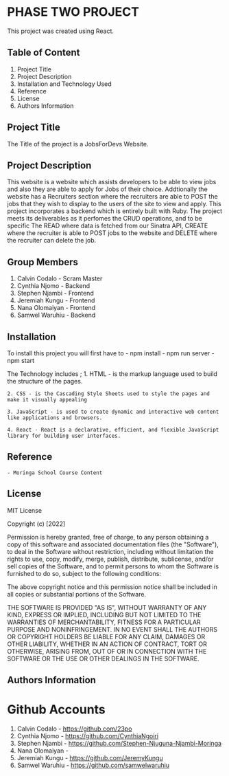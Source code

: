 # PHASE TWO PROJECT

This project was created using React.

## Table of Content

  1. Project Title
  2. Project Description
  3. Installation and Technology Used
  4. Reference
  5. License
  6. Authors Information

## Project Title

The Title of the project is a JobsForDevs Website.

## Project Description
 
This website is a website which assists developers to be able to view jobs and also they are able to apply for Jobs of their choice.
Addtionally the website has a Recruiters section where the recruiters are able to POST the jobs that they wish to display to the users of the site to view and apply.
This project incorporates a backend which is entirely built with Ruby. 
The project meets its deliverables as it perfomes the CRUD operations, and to be specific The READ where data is fetched from our Sinatra API, CREATE where the recruiter is able to POST jobs to the website and DELETE where the recruiter can delete the job.

## Group Members

   1. Calvin Codalo - Scram Master
   2. Cynthia Njomo - Backend
   3. Stephen Njambi - Frontend
   4. Jeremiah Kungu - Frontend
   5. Nana Olomaiyan - Frontend
   6. Samwel Waruhiu - Backend


## Installation

To install this project you will first have to 
       - npm install
       - npm run server
       - npm start

The Technology includes ;
    1. HTML - is the markup language used to build the structure of the pages.

    2. CSS - is the Cascading Style Sheets used to style the pages and make it visually appealing

    3. JavaScript - is used to create dynamic and interactive web content like applications and browsers.

    4. React - React is a declarative, efficient, and flexible JavaScript library for building user interfaces.

## Reference 

    - Moringa School Course Content

## License 

MIT License

Copyright (c) [2022] 

Permission is hereby granted, free of charge, to any person obtaining a copy of this software and associated documentation files (the "Software"), to deal in the Software without restriction, including without limitation the rights to use, copy, modify, merge, publish, distribute, sublicense, and/or sell copies of the Software, and to permit persons to whom the Software is furnished to do so, subject to the following conditions:

The above copyright notice and this permission notice shall be included in all copies or substantial portions of the Software.

THE SOFTWARE IS PROVIDED "AS IS", WITHOUT WARRANTY OF ANY KIND, EXPRESS OR IMPLIED, INCLUDING BUT NOT LIMITED TO THE WARRANTIES OF MERCHANTABILITY, FITNESS FOR A PARTICULAR PURPOSE AND NONINFRINGEMENT. IN NO EVENT SHALL THE AUTHORS OR COPYRIGHT HOLDERS BE LIABLE FOR ANY CLAIM, DAMAGES OR OTHER LIABILITY, WHETHER IN AN ACTION OF CONTRACT, TORT OR OTHERWISE, ARISING FROM, OUT OF OR IN CONNECTION WITH THE SOFTWARE OR THE USE OR OTHER DEALINGS IN THE SOFTWARE.

## Authors Information

# Github Accounts
   
  1. Calvin Codalo - https://github.com/23po
  2. Cynthia Njomo - https://github.com/CynthiaNgoiri
  3. Stephen Njambi - https://github.com/Stephen-Njuguna-Njambi-Moringa
  4. Nana Olomaiyan - 
  5. Jeremiah Kungu - https://github.com/JeremyKungu
  6. Samwel Waruhiu - https://github.com/samwelwaruhiu
  
    